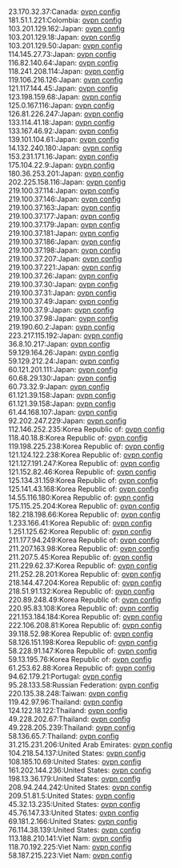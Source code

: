 23.170.32.37:Canada: [ovpn config](vpn/23_170_32_37.ovpn)  
181.51.1.221:Colombia: [ovpn config](vpn/181_51_1_221.ovpn)  
103.201.129.162:Japan: [ovpn config](vpn/103_201_129_162.ovpn)  
103.201.129.18:Japan: [ovpn config](vpn/103_201_129_18.ovpn)  
103.201.129.50:Japan: [ovpn config](vpn/103_201_129_50.ovpn)  
114.145.27.73:Japan: [ovpn config](vpn/114_145_27_73.ovpn)  
116.82.140.64:Japan: [ovpn config](vpn/116_82_140_64.ovpn)  
118.241.208.114:Japan: [ovpn config](vpn/118_241_208_114.ovpn)  
119.106.216.126:Japan: [ovpn config](vpn/119_106_216_126.ovpn)  
121.117.144.45:Japan: [ovpn config](vpn/121_117_144_45.ovpn)  
123.198.159.68:Japan: [ovpn config](vpn/123_198_159_68.ovpn)  
125.0.167.116:Japan: [ovpn config](vpn/125_0_167_116.ovpn)  
126.81.226.247:Japan: [ovpn config](vpn/126_81_226_247.ovpn)  
133.114.41.18:Japan: [ovpn config](vpn/133_114_41_18.ovpn)  
133.167.46.92:Japan: [ovpn config](vpn/133_167_46_92.ovpn)  
139.101.104.61:Japan: [ovpn config](vpn/139_101_104_61.ovpn)  
14.132.240.180:Japan: [ovpn config](vpn/14_132_240_180.ovpn)  
153.231.171.16:Japan: [ovpn config](vpn/153_231_171_16.ovpn)  
175.104.22.9:Japan: [ovpn config](vpn/175_104_22_9.ovpn)  
180.36.253.201:Japan: [ovpn config](vpn/180_36_253_201.ovpn)  
202.225.158.116:Japan: [ovpn config](vpn/202_225_158_116.ovpn)  
219.100.37.114:Japan: [ovpn config](vpn/219_100_37_114.ovpn)  
219.100.37.146:Japan: [ovpn config](vpn/219_100_37_146.ovpn)  
219.100.37.163:Japan: [ovpn config](vpn/219_100_37_163.ovpn)  
219.100.37.177:Japan: [ovpn config](vpn/219_100_37_177.ovpn)  
219.100.37.179:Japan: [ovpn config](vpn/219_100_37_179.ovpn)  
219.100.37.181:Japan: [ovpn config](vpn/219_100_37_181.ovpn)  
219.100.37.186:Japan: [ovpn config](vpn/219_100_37_186.ovpn)  
219.100.37.198:Japan: [ovpn config](vpn/219_100_37_198.ovpn)  
219.100.37.207:Japan: [ovpn config](vpn/219_100_37_207.ovpn)  
219.100.37.221:Japan: [ovpn config](vpn/219_100_37_221.ovpn)  
219.100.37.26:Japan: [ovpn config](vpn/219_100_37_26.ovpn)  
219.100.37.30:Japan: [ovpn config](vpn/219_100_37_30.ovpn)  
219.100.37.31:Japan: [ovpn config](vpn/219_100_37_31.ovpn)  
219.100.37.49:Japan: [ovpn config](vpn/219_100_37_49.ovpn)  
219.100.37.9:Japan: [ovpn config](vpn/219_100_37_9.ovpn)  
219.100.37.98:Japan: [ovpn config](vpn/219_100_37_98.ovpn)  
219.190.60.2:Japan: [ovpn config](vpn/219_190_60_2.ovpn)  
223.217.115.192:Japan: [ovpn config](vpn/223_217_115_192.ovpn)  
36.8.10.217:Japan: [ovpn config](vpn/36_8_10_217.ovpn)  
59.129.164.26:Japan: [ovpn config](vpn/59_129_164_26.ovpn)  
59.129.212.24:Japan: [ovpn config](vpn/59_129_212_24.ovpn)  
60.121.201.111:Japan: [ovpn config](vpn/60_121_201_111.ovpn)  
60.68.29.130:Japan: [ovpn config](vpn/60_68_29_130.ovpn)  
60.73.32.9:Japan: [ovpn config](vpn/60_73_32_9.ovpn)  
61.121.39.158:Japan: [ovpn config](vpn/61_121_39_158.ovpn)  
61.121.39.158:Japan: [ovpn config](vpn/61_121_39_158.ovpn)  
61.44.168.107:Japan: [ovpn config](vpn/61_44_168_107.ovpn)  
92.202.247.229:Japan: [ovpn config](vpn/92_202_247_229.ovpn)  
112.146.252.235:Korea Republic of: [ovpn config](vpn/112_146_252_235.ovpn)  
118.40.18.8:Korea Republic of: [ovpn config](vpn/118_40_18_8.ovpn)  
119.198.225.238:Korea Republic of: [ovpn config](vpn/119_198_225_238.ovpn)  
121.124.122.238:Korea Republic of: [ovpn config](vpn/121_124_122_238.ovpn)  
121.127.191.247:Korea Republic of: [ovpn config](vpn/121_127_191_247.ovpn)  
121.152.82.46:Korea Republic of: [ovpn config](vpn/121_152_82_46.ovpn)  
125.134.31.159:Korea Republic of: [ovpn config](vpn/125_134_31_159.ovpn)  
125.141.43.168:Korea Republic of: [ovpn config](vpn/125_141_43_168.ovpn)  
14.55.116.180:Korea Republic of: [ovpn config](vpn/14_55_116_180.ovpn)  
175.115.25.204:Korea Republic of: [ovpn config](vpn/175_115_25_204.ovpn)  
182.218.198.66:Korea Republic of: [ovpn config](vpn/182_218_198_66.ovpn)  
1.233.166.41:Korea Republic of: [ovpn config](vpn/1_233_166_41.ovpn)  
1.251.125.62:Korea Republic of: [ovpn config](vpn/1_251_125_62.ovpn)  
211.177.94.249:Korea Republic of: [ovpn config](vpn/211_177_94_249.ovpn)  
211.207.163.98:Korea Republic of: [ovpn config](vpn/211_207_163_98.ovpn)  
211.207.5.45:Korea Republic of: [ovpn config](vpn/211_207_5_45.ovpn)  
211.229.62.37:Korea Republic of: [ovpn config](vpn/211_229_62_37.ovpn)  
211.252.28.201:Korea Republic of: [ovpn config](vpn/211_252_28_201.ovpn)  
218.144.47.204:Korea Republic of: [ovpn config](vpn/218_144_47_204.ovpn)  
218.51.91.132:Korea Republic of: [ovpn config](vpn/218_51_91_132.ovpn)  
220.89.248.49:Korea Republic of: [ovpn config](vpn/220_89_248_49.ovpn)  
220.95.83.108:Korea Republic of: [ovpn config](vpn/220_95_83_108.ovpn)  
221.153.184.184:Korea Republic of: [ovpn config](vpn/221_153_184_184.ovpn)  
222.106.208.81:Korea Republic of: [ovpn config](vpn/222_106_208_81.ovpn)  
39.118.52.98:Korea Republic of: [ovpn config](vpn/39_118_52_98.ovpn)  
58.126.151.198:Korea Republic of: [ovpn config](vpn/58_126_151_198.ovpn)  
58.228.91.147:Korea Republic of: [ovpn config](vpn/58_228_91_147.ovpn)  
59.13.195.76:Korea Republic of: [ovpn config](vpn/59_13_195_76.ovpn)  
61.253.62.88:Korea Republic of: [ovpn config](vpn/61_253_62_88.ovpn)  
94.62.179.21:Portugal: [ovpn config](vpn/94_62_179_21.ovpn)  
95.28.133.58:Russian Federation: [ovpn config](vpn/95_28_133_58.ovpn)  
220.135.38.248:Taiwan: [ovpn config](vpn/220_135_38_248.ovpn)  
119.42.97.96:Thailand: [ovpn config](vpn/119_42_97_96.ovpn)  
124.122.18.122:Thailand: [ovpn config](vpn/124_122_18_122.ovpn)  
49.228.202.67:Thailand: [ovpn config](vpn/49_228_202_67.ovpn)  
49.228.205.239:Thailand: [ovpn config](vpn/49_228_205_239.ovpn)  
58.136.65.7:Thailand: [ovpn config](vpn/58_136_65_7.ovpn)  
31.215.231.206:United Arab Emirates: [ovpn config](vpn/31_215_231_206.ovpn)  
104.218.54.137:United States: [ovpn config](vpn/104_218_54_137.ovpn)  
108.185.10.69:United States: [ovpn config](vpn/108_185_10_69.ovpn)  
161.202.144.236:United States: [ovpn config](vpn/161_202_144_236.ovpn)  
198.13.36.179:United States: [ovpn config](vpn/198_13_36_179.ovpn)  
208.94.244.242:United States: [ovpn config](vpn/208_94_244_242.ovpn)  
209.51.81.5:United States: [ovpn config](vpn/209_51_81_5.ovpn)  
45.32.13.235:United States: [ovpn config](vpn/45_32_13_235.ovpn)  
45.76.147.33:United States: [ovpn config](vpn/45_76_147_33.ovpn)  
69.181.2.166:United States: [ovpn config](vpn/69_181_2_166.ovpn)  
76.114.38.139:United States: [ovpn config](vpn/76_114_38_139.ovpn)  
113.188.210.141:Viet Nam: [ovpn config](vpn/113_188_210_141.ovpn)  
118.70.192.225:Viet Nam: [ovpn config](vpn/118_70_192_225.ovpn)  
58.187.215.223:Viet Nam: [ovpn config](vpn/58_187_215_223.ovpn)  
